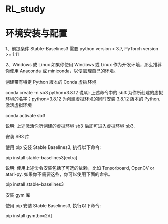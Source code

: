 # RL_study
# 环境安装与配置
1、前提条件
Stable-Baselines3 需要 python version > 3.7, PyTorch version >= 1.11

2、Windows 或 Linux
如果你使用 Windows 或 Linux 作为开发环境，那么推荐你使用 Anaconda 或 miniconda，以便管理自己的环境。

创建带有特定 Python 版本的 Conda 虚拟环境

conda create -n sb3 python=3.8.12
说明: 上述命令中的 sb3 为你所创建的虚拟环境的名字；python=3.8.12 为创建虚拟环境的同时安装 3.8.12 版本的 Python.
激活虚拟环境

conda activate sb3

说明: 上述激活你所创建的虚拟环境 sb3 后即可进入虚拟环境 sb3.

安装 SB3 库

使用 pip 安装 Stable Baselines3, 执行以下命令:

pip install stable-baselines3[extra]

说明: 使用上述命令安装包括了可选的依赖，比如 Tensorboard, OpenCV or atari-py. 如果你不需要这些，你可以使用下面的命令。

pip install stable-baselines3

安装 gym 库

使用 pip 安装 Stable Baselines3, 执行以下命令:

pip install gym[box2d]
